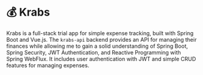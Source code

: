 # 💰 Krabs
Krabs is a full-stack trial app for simple expense tracking, built with Spring Boot and Vue.js. The `krabs-api` backend provides an API for managing their finances while allowing me to gain a solid understanding of Spring Boot, Spring Security, JWT Authentication, and Reactive Programming with Spring WebFlux. It includes user authentication with JWT and simple CRUD features for managing expenses.
